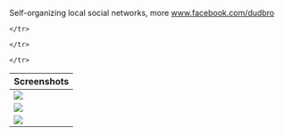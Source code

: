 Self-organizing local social networks, more www.facebook.com/dudbro

<table>
  <thead><tr>
    <th>Screenshots</th>
  </tr></thead>
  <tbody><tr>
    <td><img src="https://raw.github.com/ru-nekit-android/GeoTracking/master/screenshots/1.png"/></td>

	</tr>
<tr>
    <td><img src="https://raw.github.com/ru-nekit-android/GeoTracking/master/screenshots/2.png"/></td>

	</tr>
<tr>
    <td><img src="https://raw.github.com/ru-nekit-android/GeoTracking/master/screenshots/3.png"/></td>

	</tr>
<tr>

</tbody>
</table>